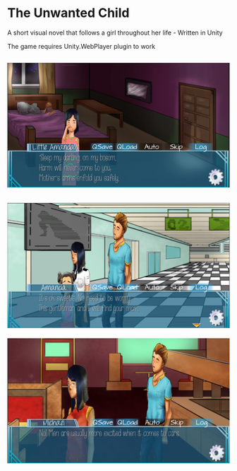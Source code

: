 # The Unwanted Child
A short visual novel that follows a girl throughout her life - Written in Unity

The game requires Unity.WebPlayer plugin to work

![img1](Screenshot/1.PNG "Childhood")
-------------------------------------------------
![img2](Screenshot/2.PNG "Airport")
-------------------------------------------------
![img3](Screenshot/3.PNG "Dining")
